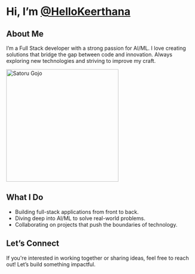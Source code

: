 
<h1>Hi, I’m <a href="https://github.com/HelloKeerthana" target="_blank">@HelloKeerthana</a></h1>  

<h2>About Me</h2>  
<p>I’m a Full Stack developer with a strong passion for AI/ML. 
  I love creating solutions that bridge the gap between code and innovation. 
  Always exploring new technologies and striving to improve my craft.</p>  

<img src="https://media1.tenor.com/m/9zIX6hEV6VIAAAAd/satoru-gojo.gif" alt="Satoru Gojo" width="300"/>

<h2>What I Do</h2>  
<ul>  
  <li>Building full-stack applications from front to back.</li>  
  <li>Diving deep into AI/ML to solve real-world problems.</li>  
  <li>Collaborating on projects that push the boundaries of technology.</li>  
</ul>  

<h2>Let’s Connect</h2>  
<p>If you're interested in working together or sharing ideas, feel free to reach out! Let’s build something impactful.</p>
